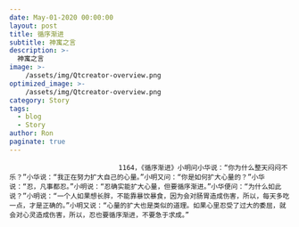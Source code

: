 ```yaml
---
date: May-01-2020 00:00:00
layout: post
title: 循序渐进
subtitle: 神寓之言
description: >-
  神寓之言
image: >-
    /assets/img/Qtcreator-overview.png
optimized_image: >-
    /assets/img/Qtcreator-overview.png
category: Story
tags:
  - blog
  - Story
author: Ron
paginate: true
---
```


							　　1164，《循序渐进》小明问小华说：“你为什么整天闷闷不乐？”小华说：“我正在努力扩大自己的心量。”小明又问：“你是如何扩大心量的？”小华说：“忍，凡事都忍。”小明说：“忍确实能扩大心量，但要循序渐进。”小华便问：“为什么如此说？”小明说：“一个人如果想长胖，不能靠暴饮暴食，因为会对肠胃造成伤害，所以，每天多吃一点，才是正确的。”小明又说：“心量的扩大也是类似的道理。如果心里忍受了过大的委屈，就会对心灵造成伤害，所以，忍也要循序渐进，不要急于求成。”
							
							
						